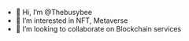 - 👋 Hi, I’m @Thebusybee
- 👀 I’m interested in NFT, Metaverse
- 💞️ I’m looking to collaborate on Blockchain services
    

<!---
imrealbusybee/imrealbusybee is a ✨ special ✨ repository because its `README.md` (this file) appears on your GitHub profile.
You can click the Preview link to take a look at your changes.
--->

